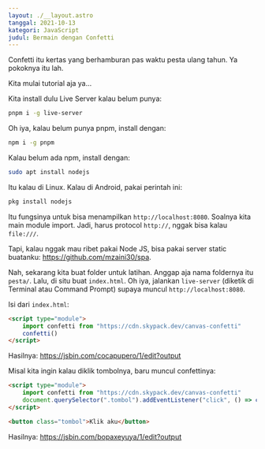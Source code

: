 ```yaml
---
layout: ./__layout.astro
tanggal: 2021-10-13
kategori: JavaScript
judul: Bermain dengan Confetti
---
```


Confetti itu kertas yang berhamburan pas waktu pesta ulang tahun. Ya pokoknya itu lah.

Kita mulai tutorial aja ya...

Kita install dulu Live Server kalau belum punya:

```bash
pnpm i -g live-server
```

Oh iya, kalau belum punya pnpm, install dengan:

```bash
npm i -g pnpm
```

Kalau belum ada npm, install dengan:

```bash
sudo apt install nodejs
```

Itu kalau di Linux. Kalau di Android, pakai perintah ini:

```bash
pkg install nodejs
```

Itu fungsinya untuk bisa menampilkan `http://localhost:8080`. Soalnya kita main module import. Jadi, harus protocol `http://`, nggak bisa kalau `file:///`.

Tapi, kalau nggak mau ribet pakai Node JS, bisa pakai server static buatanku: <https://github.com/mzaini30/spa>.

Nah, sekarang kita buat folder untuk latihan. Anggap aja nama foldernya itu `pesta/`. Lalu, di situ buat `index.html`. Oh iya, jalankan `live-server` (diketik di Terminal atau Command Prompt) supaya muncul `http://localhost:8080`.

Isi dari `index.html`:

```html
<script type="module">
	import confetti from "https://cdn.skypack.dev/canvas-confetti"
	confetti()
</script>
```

Hasilnya: <https://jsbin.com/cocapupero/1/edit?output>

Misal kita ingin kalau diklik tombolnya, baru muncul confettinya:

```html
<script type="module">
	import confetti from "https://cdn.skypack.dev/canvas-confetti"
	document.querySelector(".tombol").addEventListener("click", () => confetti())
</script>

<button class="tombol">Klik aku</button>
```

Hasilnya: <https://jsbin.com/bopaxeyuya/1/edit?output>
